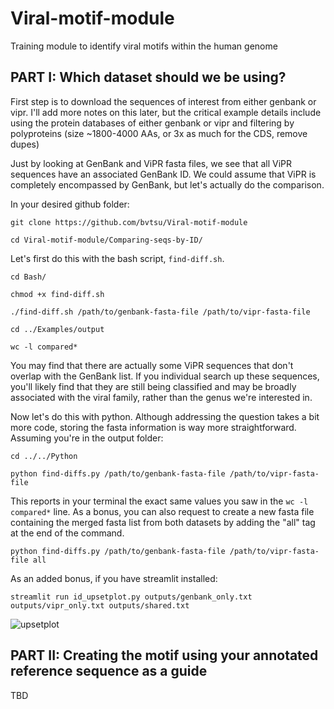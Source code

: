 # Viral-motif-module
Training module to identify viral motifs within the human genome

## PART I: Which dataset should we be using?
First step is to download the sequences of interest from either genbank or vipr. I'll add more notes on this later, but the critical example details include using the protein databases of either genbank or vipr and filtering by polyproteins (size ~1800-4000 AAs, or 3x as much for the CDS, remove dupes)

Just by looking at GenBank and ViPR fasta files, we see that all ViPR sequences have an associated GenBank ID.
We could assume that ViPR is completely encompassed by GenBank, but let's actually do the comparison.

In your desired github folder:

```git clone https://github.com/bvtsu/Viral-motif-module```

```cd Viral-motif-module/Comparing-seqs-by-ID/```

Let's first do this with the bash script, ```find-diff.sh```.

```cd Bash/```

```chmod +x find-diff.sh```

```./find-diff.sh /path/to/genbank-fasta-file /path/to/vipr-fasta-file```

```cd ../Examples/output```

```wc -l compared*```

You may find that there are actually some ViPR sequences that don't overlap with the GenBank list. If you individual search up these sequences, you'll likely find that they are still being classified and may be broadly associated with the viral family, rather than the genus we're interested in.

Now let's do this with python. Although addressing the question takes a bit more code, storing the fasta information is way more straightforward. Assuming you're in the output folder:

```cd ../../Python```
 
```python find-diffs.py /path/to/genbank-fasta-file /path/to/vipr-fasta-file```

This reports in your terminal the exact same values you saw in the ```wc -l compared*``` line.
As a bonus, you can also request to create a new fasta file containing the merged fasta list from both datasets by adding the "all" tag at the end of the command.

```python find-diffs.py /path/to/genbank-fasta-file /path/to/vipr-fasta-file all```

As an added bonus, if you have streamlit installed:

```streamlit run id_upsetplot.py outputs/genbank_only.txt outputs/vipr_only.txt outputs/shared.txt```

![upsetplot](https://github.com/daugherty-lab/Viral-motif-module/img/genbank_vs_vipr.png?raw=true)
## PART II: Creating the motif using your annotated reference sequence as a guide

TBD